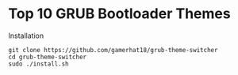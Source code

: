 # Top 10 GRUB Bootloader Themes
 
Installation

```
git clone https://github.com/gamerhat18/grub-theme-switcher
cd grub-theme-switcher
sudo ./install.sh
```

